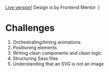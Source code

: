 [Live version!](https://affectionate-cori-71cf98.netlify.app/)
Design is by Frontend Mentor :)

# Challenges
1. Orchestrating/timing animations
2. Positioning elements
3. Writing clean components and clean logic
4. Structuring Sass files
5. Understanding that an SVG is not an image
